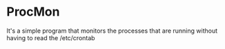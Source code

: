 # ProcMon
It's a simple program that monitors the processes that are running without having to read the /etc/crontab

